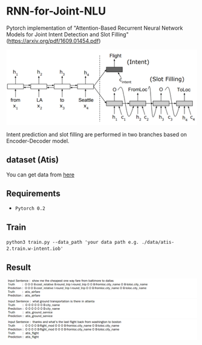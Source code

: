 # RNN-for-Joint-NLU

Pytorch implementation of "Attention-Based Recurrent Neural Network Models for Joint Intent Detection and Slot Filling" (https://arxiv.org/pdf/1609.01454.pdf)

<img src="https://github.com/DSKSD/RNN-for-Joint-NLU/raw/master/images/jointnlu0.png"/>

Intent prediction and slot filling are performed in two branches based on Encoder-Decoder model.

## dataset (Atis)
You can get data from <a href="https://github.com/yvchen/JointSLU/tree/master/data ">here</a>


## Requirements

* `Pytorch 0.2`

## Train
`python3 train.py --data_path 'your data path e.g. ./data/atis-2.train.w-intent.iob'`


## Result

<img src="https://github.com/DSKSD/RNN-for-Joint-NLU/raw/master/images/jointnlu1.png"/>
<img src="https://github.com/DSKSD/RNN-for-Joint-NLU/raw/master/images/jointnlu2.png"/>
<img src="https://github.com/DSKSD/RNN-for-Joint-NLU/raw/master/images/jointnlu3.png"/>